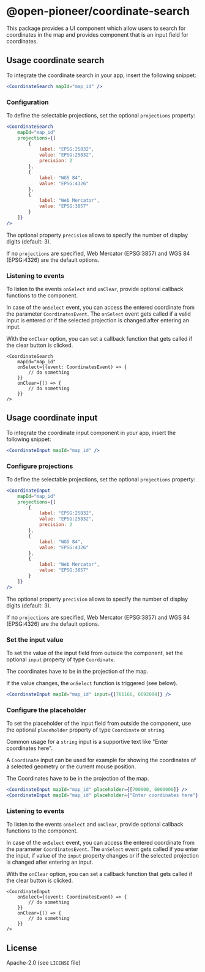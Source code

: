 # @open-pioneer/coordinate-search

This package provides a UI component which allow users to search for coordinates in the map and provides component that is an input field for coordinates.

## Usage coordinate search

To integrate the coordinate search in your app, insert the following snippet:

```jsx
<CoordinateSearch mapId="map_id" />
```

### Configuration

To define the selectable projections, set the optional `projections` property:

```jsx
<CoordinateSearch
    mapId="map_id"
    projections={[
        {
            label: "EPSG:25832",
            value: "EPSG:25832",
            precision: 2
        },
        {
            label: "WGS 84",
            value: "EPSG:4326"
        },
        {
            label: "Web Mercator",
            value: "EPSG:3857"
        }
    ]}
/>
```

The optional property `precision` allows to specify the number of display digits (default: 3).

If no `projections` are specified, Web Mercator (EPSG:3857) and WGS 84 (EPSG:4326) are the default options.

### Listening to events

To listen to the events `onSelect` and `onClear`, provide optional callback functions to the component.

In case of the `onSelect` event, you can access the entered coordinate from the parameter `CoordinatesEvent`. The `onSelect` event gets called if a valid input is entered or if the selected projection is changed after entering an input.

With the `onClear` option, you can set a callback function that gets called if the clear button is clicked.

```tsx
<CoordinateSearch
    mapId="map_id"
    onSelect={(event: CoordinatesEvent) => {
        // do something
    }}
    onClear={() => {
        // do something
    }}
/>
```

## Usage coordinate input

To integrate the coordinate input component in your app, insert the following snippet:

```jsx
<CoordinateInput mapId="map_id" />
```

### Configure projections

To define the selectable projections, set the optional `projections` property:

```jsx
<CoordinateInput
    mapId="map_id"
    projections={[
        {
            label: "EPSG:25832",
            value: "EPSG:25832",
            precision: 2
        },
        {
            label: "WGS 84",
            value: "EPSG:4326"
        },
        {
            label: "Web Mercator",
            value: "EPSG:3857"
        }
    ]}
/>
```

The optional property `precision` allows to specify the number of display digits (default: 3).

If no `projections` are specified, Web Mercator (EPSG:3857) and WGS 84 (EPSG:4326) are the default options.

### Set the input value

To set the value of the input field from outside the component, set the optional `input` property of type `Coordinate`.

The coordinates have to be in the projection of the map.

If the value changes, the `onSelect` function is triggered (see below).

```jsx
<CoordinateInput mapId="map_id" input={[761166, 6692084]} />
```

### Configure the placeholder

To set the placeholder of the input field from outside the component, use the optional `placeholder` property of type `Coordinate` or `string`.

Common usage for a `string` input is a supportive text like "Enter coordinates here".

A `Coordinate` input can be used for example for showing the coordinates of a selected geometry or the current mouse position.

The Coordinates have to be in the projection of the map.

```jsx
<CoordinateInput mapId="map_id" placeholder={[700000, 6000000]} />
<CoordinateInput mapId="map_id" placeholder={"Enter coordinates here"} />
```

### Listening to events

To listen to the events `onSelect` and `onClear`, provide optional callback functions to the component.

In case of the `onSelect` event, you can access the entered coordinate from the parameter `CoordinatesEvent`. The `onSelect` event gets called if you enter the input, if value of the `input` property changes or if the selected projection is changed after entering an input.

With the `onClear` option, you can set a callback function that gets called if the clear button is clicked.

```tsx
<CoordinateInput
    onSelect={(event: CoordinatesEvent) => {
        // do something
    }}
    onClear={() => {
        // do something
    }}
/>
```

## License

Apache-2.0 (see `LICENSE` file)
